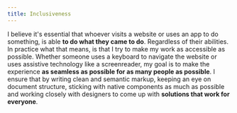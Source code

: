 ```yaml
---
title: Inclusiveness
---
```


I believe it's essential that whoever visits a website or uses an app to do something, is able **to do what they came to do**. Regardless of their abilities. In practice what that means, is that I try to make my work as accessible as possible. Whether someone uses a keyboard to navigate the website or uses assistive technology like a screenreader, my goal is to make the experience **as seamless as possible for as many people as possible**. I ensure that by writing clean and semantic markup, keeping an eye on document structure, sticking with native components as much as possible and working closely with designers to come up with **solutions that work for everyone**.
